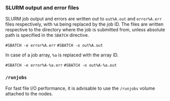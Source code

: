 ### SLURM output and error files

SLURM job output and errors are written out to `out%A.out` and
`error%A.err` files respectively, with `%A` being replaced by the job
ID. The files are written respective to the directory where the job is
submitted from, unless absolute path is specified in the `SBATCH`
directive.

`#SBATCH -e error%A.err`
`#SBATCH -o out%A.out`

In case of a job array, `%a` is replaced with the array ID.

`#SBATCH -e error%A-%a.err`
`#SBATCH -o out%A-%a.out`

### `/runjobs`

For fast file I/O performance, it is advisable to use the `/runjobs`
volume attached to the nodes.